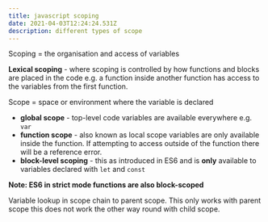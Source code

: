 ```yaml
---
title: javascript scoping
date: 2021-04-03T12:24:24.531Z
description: different types of scope
---
```

<!-- While working on my way through my [complete js course](https://www.udemy.com/course/the-complete-javascript-course/) there has been a few videos on how javascript works behind the scenes.-->

Scoping = the organisation and access of variables

**Lexical scoping** - where scoping is controlled by how functions and blocks are placed in the code e.g. a function inside another function has access to the variables from the first function. 

Scope = space or environment where the variable is declared

- **global scope** - top-level code variables are available everywhere e.g. `var`
- **function scope** - also known as local scope variables are only available inside the function. If attempting to access outside of the function there will be a reference error.
- **block-level scoping** - this as introduced in ES6 and is **only** available to variables declared with `let` and `const`

**Note: ES6 in strict mode functions are also block-scoped**

Variable lookup in scope chain to parent scope. This only works with parent scope this does not work the other way round with child scope.